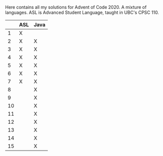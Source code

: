 Here contains all my solutions for Advent of Code 2020. A mixture of languages. ASL is Advanced Student Language, taught in UBC's CPSC 110.

|   | ASL | Java |
| --- | --- | --- |
| 1 | X ||
| 2 | X |X|
| 3 | X | X |
| 4 | X | X |
| 5 | X | X |
| 6 | X | X |
| 7 | X | X |
| 8 | | X |
| 9 | | X |
| 10 | | X |
| 11 | | X |
| 12 | | X |
| 13 | | X |
| 14 | | X |
| 15 | | X |
